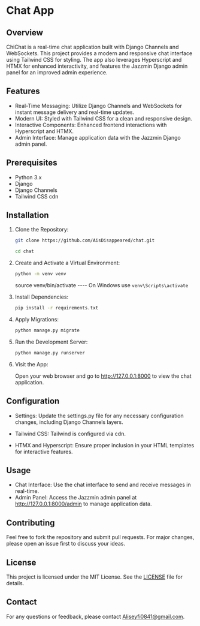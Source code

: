 # Chat App

## Overview

ChiChat is a real-time chat application built with Django Channels and WebSockets. This project provides a modern and responsive chat interface using Tailwind CSS for styling. The app also leverages Hyperscript and HTMX for enhanced interactivity, and features the Jazzmin Django admin panel for an improved admin experience.

## Features

- Real-Time Messaging: Utilize Django Channels and WebSockets for instant message delivery and real-time updates.
- Modern UI: Styled with Tailwind CSS for a clean and responsive design.
- Interactive Components: Enhanced frontend interactions with Hyperscript and HTMX.
- Admin Interface: Manage application data with the Jazzmin Django admin panel.

## Prerequisites

- Python 3.x
- Django
- Django Channels
- Tailwind CSS cdn

## Installation

1. Clone the Repository:

   ~~~bash
   git clone https://github.com/AisDisappeared/chat.git
   ~~~

   ~~~bash
   cd chat
   ~~~

2. Create and Activate a Virtual Environment:

   ~~~bash
   python -m venv venv
   ~~~

   source venv/bin/activate  ---- On Windows use `venv\Scripts\activate`

3. Install Dependencies:

   ~~~bash
   pip install -r requirements.txt
   ~~~

4. Apply Migrations:

   ~~~bash
   python manage.py migrate
   ~~~

5. Run the Development Server:

   ~~~bash
   python manage.py runserver
   ~~~

6. Visit the App:

   Open your web browser and go to <http://127.0.0.1:8000> to view the chat application.

## Configuration

- Settings: Update the settings.py file for any necessary configuration changes, including Django Channels layers.

- Tailwind CSS: Tailwind is configured via cdn.

- HTMX and Hyperscript: Ensure proper inclusion in your HTML templates for interactive features.

## Usage

- Chat Interface: Use the chat interface to send and receive messages in real-time.
- Admin Panel: Access the Jazzmin admin panel at <http://127.0.0.1:8000/admin> to manage application data.

## Contributing

Feel free to fork the repository and submit pull requests. For major changes, please open an issue first to discuss your ideas.

## License

This project is licensed under the MIT License. See the [LICENSE](LICENSE) file for details.

## Contact

For any questions or feedback, please contact [Aliseyfi0841@gmail.com](mailto:Aliseyfi0841@gmail.com).
